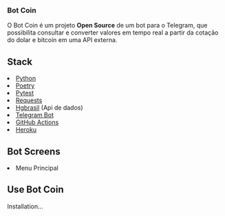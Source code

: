 ###  Bot Coin
O Bot Coin é um projeto <strong>Open Source</strong> de um bot para o Telegram, que possibilita consultar e converter valores em tempo real a partir da cotação do dolar e bitcoin em uma API externa.

## Stack
<li>
<a  href="https://www.python.org/">Python</a>
</li>

<li>
<a  href="https://python-poetry.org/">Poetry</a>
</li>

<li>
<a  href="https://docs.pytest.org/en/latest/">Pytest</a>
</li>

<li>
<a  href="https://docs.python-requests.org/en/latest/">Requests</a>
</li>

<li>
<a  href="https://hgbrasil.com/status/finance">Hgbrasil</a> (Api de dados)
</li>

<li>
<a  href="https://core.telegram.org/bots">Telegram Bot</a>
</li>

<li>
<a href="https://docs.github.com/pt/actions">GitHub Actions</a>
</li>

<li>
<a href="https://www.heroku.com/">Heroku</a>
</li>

## Bot Screens
<li>
Menu Principal
<img  src = ""/>
</li>

## Use Bot Coin  
Installation... 
